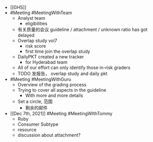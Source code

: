 - [[GHS]]
- #Meeting #MeetingWithTeam
	- Analyst team
		- eligibilities
	- 有关质量的会议 guideline / attachment / unknown ratio has got delayed
	- Overlap study vol7
		- risk score
		- first time join the overlap study
	- DailyPKT created a new tracker
		- for Hyderabad team
	- All of our effort can only identify those in-risk graders
	- TODO 发报告， overlap study and daily pkt
- #Meeting #MeetingWithGuru
	- Overview of the grading process
	- Trying to cover all aspects in the guideline
		- With more and more details
	- Set a circle, 范围
		- 剩余的邮件
- [[Dec 7th, 2021]] #Meeting #MeetingWIthTommy
	- Ruby
	- Consumer Subtype
	- resource
	- discussion about attachment?